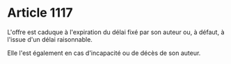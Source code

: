 # Article 1117

<p>L'offre est caduque à l'expiration du délai fixé par son auteur ou, à défaut, à l'issue d'un délai raisonnable. </p><p> Elle l'est également en cas d'incapacité ou de décès de son auteur. </p>